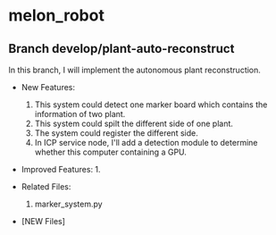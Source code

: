 # melon_robot

## Branch develop/plant-auto-reconstruct

In this branch, I will implement the autonomous plant reconstruction.

* New Features:
    1. This system could detect one marker board which contains the information of two plant.
    2. This system could spilt the different side of one plant.
    3. The system could register the different side.
    4. In ICP service node, I'll add a detection module to determine whether this computer containing a GPU.

* Improved Features:
    1. 

* Related Files:
    1. marker_system.py

* [NEW Files]
